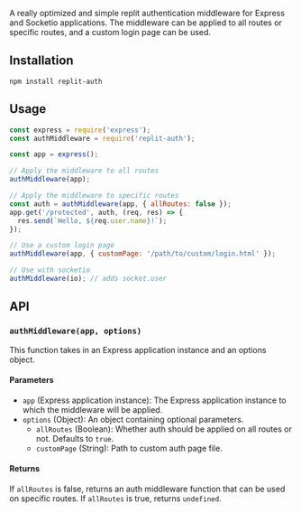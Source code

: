 A really optimized and simple replit authentication middleware for Express and Socketio applications. The middleware can be applied to all routes or specific routes, and a custom login page can be used.
## Installation
```
npm install replit-auth
```
## Usage
```js
const express = require('express');
const authMiddleware = require('replit-auth');

const app = express();

// Apply the middleware to all routes
authMiddleware(app);

// Apply the middleware to specific routes
const auth = authMiddleware(app, { allRoutes: false });
app.get('/protected', auth, (req, res) => {
  res.send(`Hello, ${req.user.name}!`);
});

// Use a custom login page
authMiddleware(app, { customPage: '/path/to/custom/login.html' });

// Use with socketio
authMiddleware(io); // adds socket.user
```
## API

### `authMiddleware(app, options)`

This function takes in an Express application instance and an options object.

#### Parameters

- `app` (Express application instance): The Express application instance to which the middleware will be applied.
- `options` (Object): An object containing optional parameters.
  - `allRoutes` (Boolean): Whether auth should be applied on all routes or not. Defaults to `true`.
  - `customPage` (String): Path to custom auth page file.

#### Returns

If `allRoutes` is false, returns an auth middleware function that can be used on specific routes. If `allRoutes` is true, returns `undefined`.
